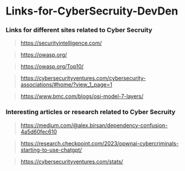 # Links-for-CyberSecruity-DevDen

### Links for different sites related to Cyber Secruity 

> https://securityintelligence.com/

> https://owasp.org/

> https://owasp.org/Top10/

> https://cybersecurityventures.com/cybersecurity-associations/#home/?view_1_page=1

> https://www.bmc.com/blogs/osi-model-7-layers/

### Interesting articles or research related to Cyber Secruity

> https://medium.com/@alex.birsan/dependency-confusion-4a5d60fec610

> https://research.checkpoint.com/2023/opwnai-cybercriminals-starting-to-use-chatgpt/

> https://cybersecurityventures.com/stats/
